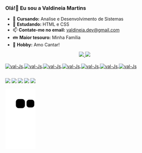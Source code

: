 ### **Olá!👋 Eu sou a Valdineia Martins**

- 🌺 **Cursando:** Analise e Desenvolvimento de Sistemas
- 🌻 **Estudando:** HTML e CSS
- 📫 **Contate-me no email:** valdineia.dev@gmail.com
- 👪 **Maior tesouro:** Minha Família
- 🎤 **Hobby:** Amo Cantar!

<div align="center">
  <a href="https://github.com/vm.dev_">
  <img height="180em" src="https://github-readme-stats.vercel.app/api?username=valdineia-martins&show_icons=true&theme=dark&include_all_commits=true&count_private=true"/>
  <img height="180em" src="https://github-readme-stats.vercel.app/api/top-langs/?username=valdineia-martins&theme=blue-green"/>
</div>

  
  <div style="display: inline_block"><br>
           <img align="center" alt="val-Js" height="30" width="40" src="https://cdn.jsdelivr.net/gh/devicons/devicon/icons/github/github-original.svg" />
           <img align="center" alt="val-Js" height="30" width="40" src="https://cdn.jsdelivr.net/gh/devicons/devicon/icons/photoshop/photoshop-plain.svg" />
           <img align="center" alt="val-Js" height="30" width="40" src="https://cdn.jsdelivr.net/gh/devicons/devicon/icons/windows8/windows8-original.svg" /> 
           <img align="center" alt="val-Js" height="30" width="40" src="https://cdn.jsdelivr.net/gh/devicons/devicon/icons/css3/css3-original.svg" />
           <img align="center" alt="val-Js" height="30" width="40" src="https://cdn.jsdelivr.net/gh/devicons/devicon/icons/html5/html5-original.svg" />
           <img align="center" alt="val-Js" height="30" width="40" src="https://cdn.jsdelivr.net/gh/devicons/devicon/icons/javascript/javascript-original.svg" />
          <img align="center" alt="val-Js" height="30" width="40" src="https://cdn.jsdelivr.net/gh/devicons/devicon/icons/visualstudio/visualstudio-plain.svg" />
 </div>
  
  
  ##
  
  <div>
    <a href="https://www.instagram.com/vmartins_dev/" target="_blank"><img src="https://img.shields.io/badge/Facebook-1877F2?style=for-the-badge&logo=facebook&logoColor=white" target="_blank"></a> 
     <a href="https://www.facebook.com/vmartiins.oficial/" target="_blank"><img src="https://img.shields.io/badge/Instagram-E4405F?style=for-the-badge&logo=instagram&logoColor=white" target="_blank"></a> 
     <a href="https://www.linkedin.com/in/valdineia-martins-16661a21b/" target="_blank"><img src="https://img.shields.io/badge/LinkedIn-0077B5?style=for-the-badge&logo=linkedin&logoColor=white" target="_blank"></a> 
     <a href="https://discord.com/channels/@me/898652202992820234" target="_blank"><img src="https://img.shields.io/badge/Discord-7289DA?style=for-the-badge&logo=discord&logoColor=white" target="_blank"></a>
     <a href="https://mail.google.com/mail/u/2/#inbox" target="_blank"><img src="https://img.shields.io/badge/Gmail-D14836?style=for-the-badge&logo=gmail&logoColor=white" target="_blank"></a>
    
    
   ![snake gif](https://raw.githubusercontent.com/valdineia-martins/valdineia-martins/output/github-contribution-grid-snake.svg)
 
  </div>
